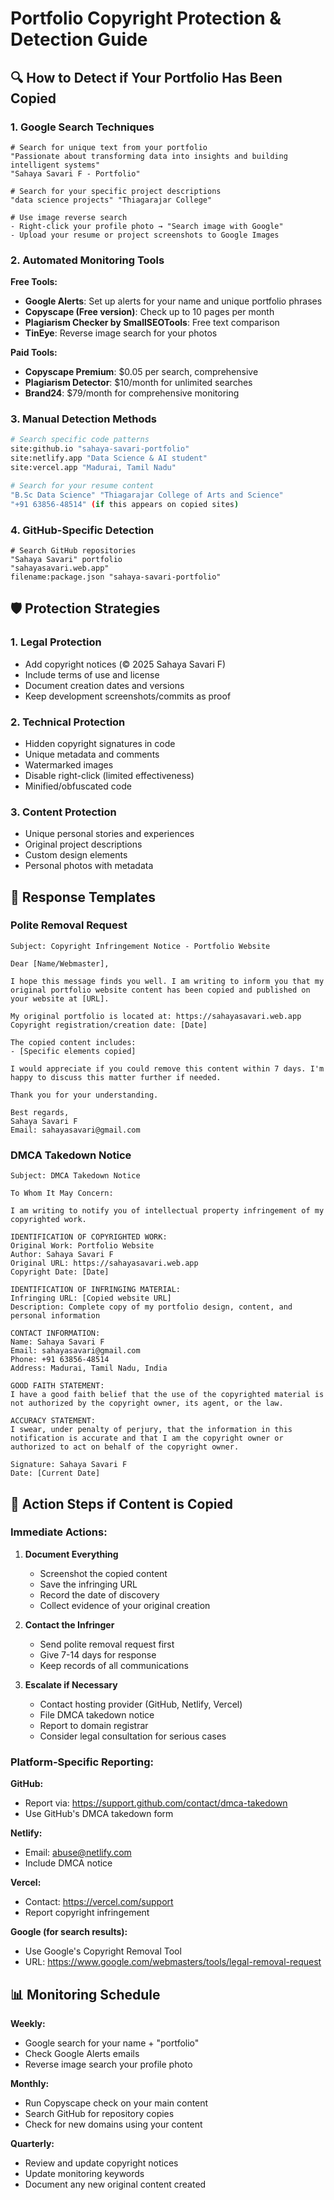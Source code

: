 # Portfolio Copyright Protection & Detection Guide

## 🔍 How to Detect if Your Portfolio Has Been Copied

### **1. Google Search Techniques**
```
# Search for unique text from your portfolio
"Passionate about transforming data into insights and building intelligent systems"
"Sahaya Savari F - Portfolio"

# Search for your specific project descriptions
"data science projects" "Thiagarajar College"

# Use image reverse search
- Right-click your profile photo → "Search image with Google"
- Upload your resume or project screenshots to Google Images
```

### **2. Automated Monitoring Tools**

**Free Tools:**
- **Google Alerts**: Set up alerts for your name and unique portfolio phrases
- **Copyscape (Free version)**: Check up to 10 pages per month
- **Plagiarism Checker by SmallSEOTools**: Free text comparison
- **TinEye**: Reverse image search for your photos

**Paid Tools:**
- **Copyscape Premium**: $0.05 per search, comprehensive
- **Plagiarism Detector**: $10/month for unlimited searches
- **Brand24**: $79/month for comprehensive monitoring

### **3. Manual Detection Methods**
```bash
# Search specific code patterns
site:github.io "sahaya-savari-portfolio"
site:netlify.app "Data Science & AI student"
site:vercel.app "Madurai, Tamil Nadu"

# Search for your resume content
"B.Sc Data Science" "Thiagarajar College of Arts and Science"
"+91 63856-48514" (if this appears on copied sites)
```

### **4. GitHub-Specific Detection**
```
# Search GitHub repositories
"Sahaya Savari" portfolio
"sahayasavari.web.app"
filename:package.json "sahaya-savari-portfolio"
```

## 🛡️ Protection Strategies

### **1. Legal Protection**
- Add copyright notices (© 2025 Sahaya Savari F)
- Include terms of use and license
- Document creation dates and versions
- Keep development screenshots/commits as proof

### **2. Technical Protection**
- Hidden copyright signatures in code
- Unique metadata and comments
- Watermarked images
- Disable right-click (limited effectiveness)
- Minified/obfuscated code

### **3. Content Protection**
- Unique personal stories and experiences
- Original project descriptions
- Custom design elements
- Personal photos with metadata

## 📧 Response Templates

### **Polite Removal Request**
```
Subject: Copyright Infringement Notice - Portfolio Website

Dear [Name/Webmaster],

I hope this message finds you well. I am writing to inform you that my original portfolio website content has been copied and published on your website at [URL].

My original portfolio is located at: https://sahayasavari.web.app
Copyright registration/creation date: [Date]

The copied content includes:
- [Specific elements copied]

I would appreciate if you could remove this content within 7 days. I'm happy to discuss this matter further if needed.

Thank you for your understanding.

Best regards,
Sahaya Savari F
Email: sahayasavari@gmail.com
```

### **DMCA Takedown Notice**
```
Subject: DMCA Takedown Notice

To Whom It May Concern:

I am writing to notify you of intellectual property infringement of my copyrighted work.

IDENTIFICATION OF COPYRIGHTED WORK:
Original Work: Portfolio Website
Author: Sahaya Savari F
Original URL: https://sahayasavari.web.app
Copyright Date: [Date]

IDENTIFICATION OF INFRINGING MATERIAL:
Infringing URL: [Copied website URL]
Description: Complete copy of my portfolio design, content, and personal information

CONTACT INFORMATION:
Name: Sahaya Savari F
Email: sahayasavari@gmail.com
Phone: +91 63856-48514
Address: Madurai, Tamil Nadu, India

GOOD FAITH STATEMENT:
I have a good faith belief that the use of the copyrighted material is not authorized by the copyright owner, its agent, or the law.

ACCURACY STATEMENT:
I swear, under penalty of perjury, that the information in this notification is accurate and that I am the copyright owner or authorized to act on behalf of the copyright owner.

Signature: Sahaya Savari F
Date: [Current Date]
```

## 🚨 Action Steps if Content is Copied

### **Immediate Actions:**
1. **Document Everything**
   - Screenshot the copied content
   - Save the infringing URL
   - Record the date of discovery
   - Collect evidence of your original creation

2. **Contact the Infringer**
   - Send polite removal request first
   - Give 7-14 days for response
   - Keep records of all communications

3. **Escalate if Necessary**
   - Contact hosting provider (GitHub, Netlify, Vercel)
   - File DMCA takedown notice
   - Report to domain registrar
   - Consider legal consultation for serious cases

### **Platform-Specific Reporting:**

**GitHub:**
- Report via: https://support.github.com/contact/dmca-takedown
- Use GitHub's DMCA takedown form

**Netlify:**
- Email: abuse@netlify.com
- Include DMCA notice

**Vercel:**
- Contact: https://vercel.com/support
- Report copyright infringement

**Google (for search results):**
- Use Google's Copyright Removal Tool
- URL: https://www.google.com/webmasters/tools/legal-removal-request

## 📊 Monitoring Schedule

**Weekly:**
- Google search for your name + "portfolio"
- Check Google Alerts emails
- Reverse image search your profile photo

**Monthly:**
- Run Copyscape check on your main content
- Search GitHub for repository copies
- Check for new domains using your content

**Quarterly:**
- Review and update copyright notices
- Update monitoring keywords
- Document any new original content created
```
